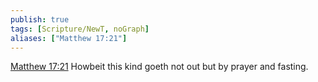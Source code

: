 ```yaml
---
publish: true
tags: [Scripture/NewT, noGraph]
aliases: ["Matthew 17:21"]
---
```

[Matthew 17:21](https://churchofjesuschrist.org/study/scriptures/nt/matt/17?lang=eng&id=p21#p21) Howbeit this kind goeth not out but by prayer and fasting.
